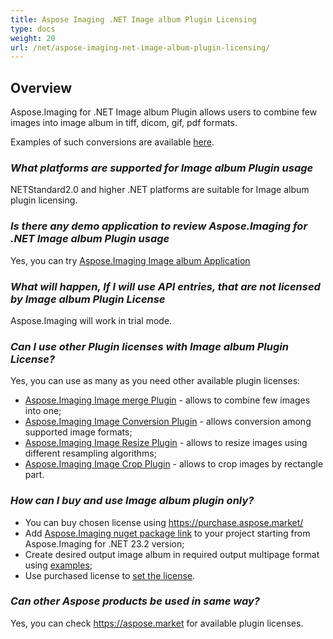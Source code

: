 ```yaml
---
title: Aspose Imaging .NET Image album Plugin Licensing
type: docs
weight: 20
url: /net/aspose-imaging-net-image-album-plugin-licensing/
---
```


## **Overview**

Aspose.Imaging for .NET Image album Plugin allows users to combine few images into image album in tiff, dicom, gif, pdf formats. 

Examples of such conversions are available [here](https://products.aspose.com/imaging/net/merge/).

### ***What platforms are supported for Image album Plugin usage***
NETStandard2.0 and higher .NET platforms are suitable for Image album plugin licensing.

### ***Is there any demo application to review Aspose.Imaging for .NET Image album Plugin usage***
Yes, you can try [Aspose.Imaging Image album Application](https://products.aspose.app/imaging/image-merge)

### ***What will happen, If I will use API entries, that are not licensed by Image album Plugin License***
Aspose.Imaging will work in trial mode.

### ***Can I use other Plugin licenses with Image album Plugin License?***

Yes, you can use as many as you need other available plugin licenses:
- [Aspose.Imaging Image merge Plugin](/imaging/net/aspose-imaging-net-image-merge-plugin-licensing) - allows to combine few images into one;
- [Aspose.Imaging Image Conversion Plugin](/imaging/net/aspose-imaging-net-conversion-plugin-licensing) - allows conversion among supported image formats;
- [Aspose.Imaging Image Resize Plugin](/imaging/net/aspose-imaging-net-image-resize-plugin-licensing) - allows to resize images using different resampling algorithms;
- [Aspose.Imaging Image Crop Plugin](/imaging/net/aspose-imaging-net-image-crop-plugin-licensing) - allows to crop images by rectangle part.

### ***How can I buy and use Image album plugin only?***

- You can buy chosen license using https://purchase.aspose.market/
- Add [Aspose.Imaging nuget package link](https://www.nuget.org/packages/Aspose.Imaging) to your project starting from Aspose.Imaging for .NET 23.2 version;
- Create desired output image album in required output multipage format using [examples](https://products.aspose.com/imaging/net/merge/);
- Use purchased license to [set the license](https://docs.aspose.com/imaging/net/licensing/).


### ***Can other Aspose products be used in same way?***

Yes, you can check https://aspose.market for available plugin licenses.